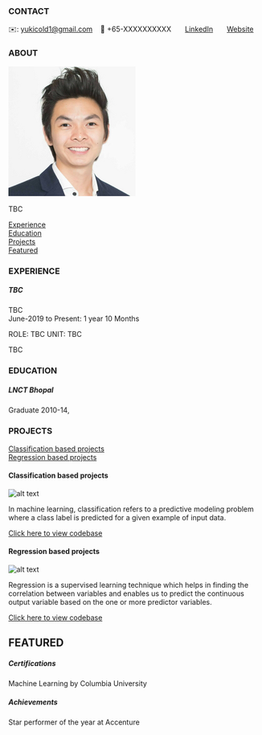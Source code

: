 <!-- CONTACT Section Starts -->
### CONTACT

<!-- Add your details -->
✉️: yukicold1@gmail.com 
&nbsp;&nbsp; 📲 +65-XXXXXXXXXX
&nbsp;&nbsp;&nbsp;&nbsp;&nbsp; [LinkedIn](https://www.linkedin.com/in/huey-chin-tan-114a54a0/) 
&nbsp;&nbsp;&nbsp;&nbsp;&nbsp; [Website](https://)
<!-- CONTACT Section Ends -->

<!-- ABOUT Section Starts -->
### ABOUT
<!-- Add link to your picture -->

![alt text](https://raw.githubusercontent.com/nicholastan2810/nicholas_tan2810/main/images/rsz_professional_picture.png)

<!-- Add your details -->

TBC


<!-- Add link to the sections -->
[Experience](#experience) <br>
[Education](#education) <br>
[Projects](#projects) <br>
[Featured](#featured) <br> 

<!-- ABOUT Section Ends -->

<!-- EXPERIENCE Section Starts -->
### EXPERIENCE
<!-- Add your details -->
##### TBC
TBC<br>
June-2019 to Present: 1 year 10 Months

ROLE: TBC
UNIT: TBC

TBC

<!-- EXPERIENCE Section Ends -->

<!-- EDUCATION Section Starts -->
### EDUCATION
<!-- Add your details -->
##### LNCT Bhopal
 Graduate 2010-14, 

<!-- EDUCATION Section Ends -->

<!-- PROJECTS Section Starts -->
### PROJECTS
<!-- Add your details -->

[Classification based projects](#classification-based-projects) <br>
[Regression based projects](#regression-based-projects) <br>

<!-- Add your details -->

#### Classification based projects
![alt text](https://raw.githubusercontent.com/krvishwesh54/Kumar-Vishwesh/main/images/Classification.png)

In machine learning, classification refers to a predictive modeling problem where a class label is predicted for a given example of input data.

[Click here to view codebase](https://github.com/krvishwesh54/DataScience_DeepLearning_MachineLearning/tree/master/Classification)

#### Regression based projects
![alt text](https://raw.githubusercontent.com/krvishwesh54/Kumar-Vishwesh/main/images/Regression.jpg)

Regression is a supervised learning technique which helps in finding the correlation between variables and enables us to predict the continuous output variable based on the one or more predictor variables.

[Click here to view codebase](https://github.com/krvishwesh54/DataScience_DeepLearning_MachineLearning/tree/master/Regression)

<!-- PROJECTS Section Ends -->

<!-- FEATURED Section Starts -->
## FEATURED
<!-- Add your details -->
##### Certifications
Machine Learning by Columbia University

##### Achievements
Star performer of the year at Accenture
<!-- FEATURED Section Ends -->
